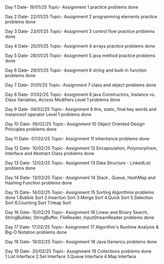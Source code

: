 Day 1
Date- 19/01/25
Topic- Assignment 1 practice problems done

Day 2
Date- 22/01/25
Topic- Assignment 2 programming elements practice problems done

Day 3
Date- 23/01/25
Topic- Assignment 3 control flow practice problems done

Day 4
Date- 25/01/25
Topic- Assignment 4 arrays practice problems done

Day 5
Date- 28/01/25
Topic- Assignment 5 java method practice problems done

Day 6
Date- 29/01/25
Topic- Assignment 6 string and built-in function problems done

Day 7
Date- 31/01/25
Topic- Assignment 7 class and object problems done

Day 8
Date- 01/02/25
Topic- Assignment 8 java Constructors, Instance vs. Class Variables, Access Modifiers Level 1 problems done

Day 9
Date- 04/02/25
Topic- Assignment 9 this, static, final key words and instanceof operator Level 1 problems done

Day 10
Date- 06/02/25
Topic- Assignment 10 Object Oriented Design Principles problems done

Day 11
Date- 07/02/25
Topic- Assignment 11 inheritance problems done

Day 12
Date- 10/02/25
Topic- Assignment 12 Encapsulation, Polymorphism, Interface and Abstract Class problems done

Day 13
Date- 12/02/25
Topic- Assignment 13 Data Structure - LinkedList problems done

Day 14
Date- 13/02/25
Topic- Assignment 14 Stack , Queue, HashMap and Hashing Function problems done

Day 15
Date- 14/02/25
Topic- Assignment 15 Sorting Algorithms problems done
1.Bubble Sort
2.Insertion Sort
3.Merge Sort
4.Quick Sort
5.Selection Sort
6.Counting Sort
7.Heap Sort

Day 16
Date- 15/02/25
Topic- Assignment 16 Linear and Binary Search, StringBuilder, StringBuffer, FileReader, InputStreamReader problems done

Day 17
Date- 17/02/25
Topic- Assignment 17 Algorithm's Runtime Analysis & Big-O Notation problems done

Day 18
Date- 18/02/25
Topic- Assignment 18 Java Generics problems done

Day 19
Date- 20/02/25
Topic- Assignment 19 Collections problems done
1.List Interface
2.Set Interface
3.Queue Interface
4.Map Interface

























































